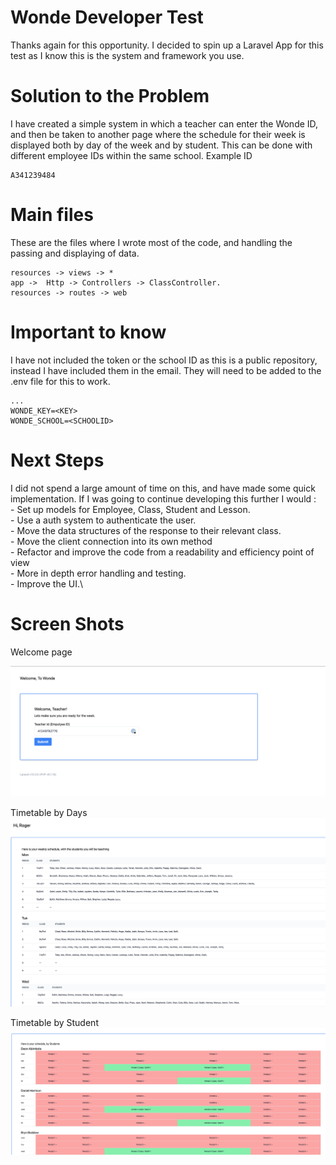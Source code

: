 # Wonde Developer Test

Thanks again for this opportunity. I decided to spin up a Laravel App for this test as I know this is the system and framework you use. 

# Solution to the Problem 

I have created a simple system in which a teacher can enter the Wonde ID, and then be taken to another page where the schedule for their week is displayed both by day of the week and by student. This can be done with different employee IDs within the same school.  Example ID 
```
A341239484
```

# Main  files 
These are the files where I wrote most of the code, and handling the passing and displaying of data.

```
resources -> views -> *
app ->  Http -> Controllers -> ClassController.
resources -> routes -> web
```

# Important to know
I have not included the token or the school ID as this is a public repository, instead I have included them in the email. They will need to be added to the .env file for this to work.
```
...
WONDE_KEY=<KEY> 
WONDE_SCHOOL=<SCHOOLID>   
```
# Next Steps 
I did not spend a large amount of time on this, and have made some quick implementation. If I was going to continue developing this further I would :\
    - Set up models for Employee, Class, Student and Lesson.\
    - Use a auth system to authenticate the user.\
    - Move the data structures of the response to their relevant class. \
    - Move the client connection into its own method \
    - Refactor and improve the code from a readability and efficiency point of view\
    - More in depth error handling and testing.\
    - Improve the UI.\

# Screen Shots
Welcome page 

![Welcome](https://raw.githubusercontent.com/dan-ling93/wonde-developer-test/master/wonde-test/public/images/Screenshot%202023-03-08%20at%2013.44.09.png "Welcome")

Timetable by Days
![days](https://github.com/dan-ling93/wonde-developer-test/blob/master/wonde-test/public/images/Screenshot%202023-03-08%20at%2013.44.23.png "days")

Timetable by Student
![students](https://github.com/dan-ling93/wonde-developer-test/blob/master/wonde-test/public/images/Screenshot%202023-03-08%20at%2013.44.31.png "Students")
